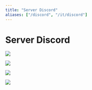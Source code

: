 ```yaml
---
title: "Server Discord"
aliases: ["/discord", "/it/discord"]
---
```

# Server Discord

[![](https://img.shields.io/badge/-canale_al-1E90FF?style=for-the-badge&logo=Discord&logoColor=white&link=https://discord.gg/QEzjgwnjTp)](https://discord.gg/QEzjgwnjTp)

[![](https://img.shields.io/badge/-canale_mz-FF4500?style=for-the-badge&logo=Discord&logoColor=white&link=https://discord.gg/APKFM5V5ed)](https://discord.gg/APKFM5V5ed)

[![](https://img.shields.io/badge/-terzo_anno-2E8B57?style=for-the-badge&logo=Discord&logoColor=white&link=https://discord.gg/Wg94weSeq3)](https://discord.gg/Wg94weSeq3)

[![](https://img.shields.io/badge/-teledidattica-5865F2?style=for-the-badge&logo=Discord&logoColor=white&link=https://discord.gg/Ksu8ZCCTzK)](https://discord.gg/Ksu8ZCCTzK)
